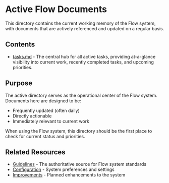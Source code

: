 # Active Flow Documents

This directory contains the current working memory of the Flow system, with documents that are actively referenced and updated on a regular basis.

## Contents

- [tasks.md](tasks.md) - The central hub for all active tasks, providing at-a-glance visibility into current work, recently completed tasks, and upcoming priorities.

## Purpose

The active directory serves as the operational center of the Flow system. Documents here are designed to be:

- Frequently updated (often daily)
- Directly actionable
- Immediately relevant to current work

When using the Flow system, this directory should be the first place to check for current status and priorities.

## Related Resources

- [Guidelines](../system/guidelines.md) - The authoritative source for Flow system standards
- [Configuration](../system/configuration.md) - System preferences and settings
- [Improvements](../planning/improvements.md) - Planned enhancements to the system 